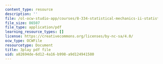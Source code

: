 ```yaml
---
content_type: resource
description: ''
file: /ol-ocw-studio-app/courses/8-334-statistical-mechanics-ii-statistical-physics-of-fields-spring-2014/a82694de6d124a16b998a9d124941580_1_dMnMLbIok.pdf
file_size: 86507
file_type: application/pdf
learning_resource_types: []
license: https://creativecommons.org/licenses/by-nc-sa/4.0/
ocw_type: OCWFile
resourcetype: Document
title: 3play pdf file
uid: a82694de-6d12-4a16-b998-a9d124941580
---
```

